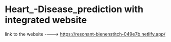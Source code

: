 # Heart_-Disease_prediction with integrated website 
link to the website ----> https://resonant-bienenstitch-049e7b.netlify.app/
